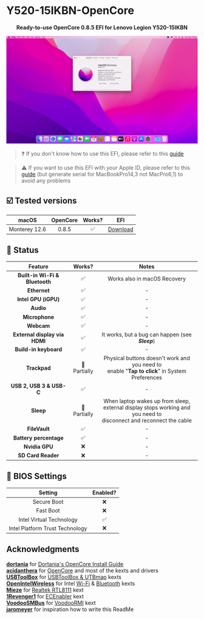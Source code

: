 # Y520-15IKBN-OpenCore
<p align="center">
<b>Ready-to-use OpenCore 0.8.5 EFI for Lenovo Legion Y520-15IKBN</b>
</p>

![macOS Monterey 12.6 Screenshot](img/monterey12-6.png)

> ❓ If you don't know how to use this EFI, please refer to this [guide](https://dortania.github.io/OpenCore-Install-Guide/)<br>

> ⚠️ If you want to use this EFI with your Apple ID, please refer to this [guide](https://youtu.be/JtYAAjgniIc) (but generate serial for MacBookPro14,3 not MacPro6,1) to avoid any problems

## ☑️ Tested versions
| macOS | OpenCore | Works? | EFI |
| :---: | :---: | :---: | :---: |
| Monterey 12.6 | 0.8.5 | ✅ | [Download](https://github.com/ferxiit/Y520-15IKBN-OpenCore/releases/tag/monterey) | 

## 🔘 Status
| Feature | Works? | Notes |
| :---: | :---: | :---: |
| **Built-in Wi-Fi & Bluetooth** | ✅ | Works also in macOS Recovery |
| **Ethernet** | ✅ | - |
| **Intel GPU (iGPU)** | ✅ | - |
| **Audio** | ✅ | - |
| **Microphone** | ✅ | - |
| **Webcam** | ✅ | - |
| **External display via HDMI** | ✅ | It works, but a bug can happen (see ***Sleep***) |
| **Build-in keyboard** | ✅ | - |
| **Trackpad** | 🔶<br>Partially | Physical buttons doesn't work and you need to<br>enable "**Tap to click**" in System Preferences
| **USB 2, USB 3 & USB-C** | ✅ | - |
| **Sleep** | 🔶<br>Partially | When laptop wakes up from sleep,<br>external display stops working and you need to<br>disconnect and reconnect the cable |
| **FileVault** | ✅ | - |
| **Battery percentage** | ✅ | - |
| **Nvidia GPU** | ❌ | - |
| **SD Card Reader** | ❌ | - |

## 🔧 BIOS Settings
| Setting | Enabled? |
| :---: | :---: |
| Secure Boot | ❌ |
| Fast Boot | ❌ |
| Intel Virtual Technology | ✅ |
| Intel Platform Trust Technology | ❌ |

## Acknowledgments
**[dortania](https://github.com/dortania/)** for [Dortania's OpenCore Install Guide](https://dortania.github.io/OpenCore-Install-Guide/)<br>
**[acidanthera](https://github.com/acidanthera)** for [OpenCore](https://github.com/acidanthera/OpenCorePkg) and most of the kexts and drivers<br>
**[USBToolBox](https://github.com/USBToolBox)** for [USBToolBox & UTBmap](https://github.com/USBToolBox/kext) kexts<br>
**[OpenIntelWireless](https://github.com/OpenIntelWireless)** for Intel [Wi-Fi](https://github.com/OpenIntelWireless/itlwm) & [Bluetooth](https://github.com/OpenIntelWireless/IntelBluetoothFirmware) kexts<br>
**[Mieze](https://github.com/Mieze)** for [Realtek RTL8111](https://github.com/Mieze/RTL8111_driver_for_OS_X) kext<br>
**[1Revenger1](https://github.com/1Revenger1)** for [ECEnabler](https://github.com/1Revenger1/ECEnabler) kext<br>
**[VoodooSMBus](https://github.com/VoodooSMBus)** for [VoodooRMI](https://github.com/VoodooSMBus/VoodooRMI) kext<br>
**[jaromeyer](https://github.com/jaromeyer)** for inspiration how to write this ReadMe
